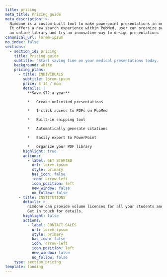 ```yaml
---
title: pricing
meta_title: Pricing guide
meta_description: >-
  Nimdone is a custom-built tool to make powerpoint presentations in medicine.
  It offers a new search experience within PubMed, user can organize papers into
  an online library and try an innovative way to design presentations
canonical_url: lorem-ipsum
no_index: false
sections:
  - section_id: pricing
    title: Pricing guide
    subtitle: 'Start saving time on your medical presentations today.  '
    background: white
    pricing_plans:
      - title: INDIVIDUALS
        subtitle: lorem-ipsum
        price: $ 14 / mon
        details: |
          **Save $72 a year**

          *   Create unlimited presentations

          *   1-click access to PDFs on PubMed

          *   Built-in snipping tool

          *   Automatically generate citations

          *   Easily export to PowerPoint

          *   Organize your PDF library
        highlight: true
        actions:
          - label: GET STARTED
            url: lorem-ipsum
            style: primary
            has_icon: false
            icon: arrow-left
            icon_position: left
            new_window: false
            no_follow: false
      - title: INSTITUTIONS
        details: >
          nimdone can provide volume licenses for all your students and staff.
          Get in touch for details.
        highlight: false
        actions:
          - label: CONTACT SALES
            url: lorem-ipsum
            style: primary
            has_icon: false
            icon: arrow-left
            icon_position: left
            new_window: false
            no_follow: false
    type: section_pricing
template: landing
---
```

